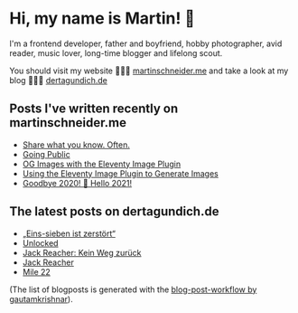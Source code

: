 # Hi, my name is Martin! 👋 

I'm a frontend developer, father and boyfriend, hobby photographer, avid reader, music lover, long-time blogger and lifelong scout.

You should visit my website 👨🏼‍💻  [martinschneider.me](https://martinschneider.me) and take a look at my blog 🤷🏼‍♂️ [dertagundich.de](https://www.dertagundich.de)

## Posts I've written recently on martinschneider.me
<!-- MSME-POST-LIST:START -->
- [Share what you know. Often.](https://martinschneider.me/articles/share-what-you-know-often/)
- [Going Public](https://martinschneider.me/articles/going-public/)
- [OG Images with the Eleventy Image Plugin](https://martinschneider.me/articles/og-images-with-the-eleventy-image-plugin/)
- [Using the Eleventy Image Plugin to Generate Images](https://martinschneider.me/articles/switching-to-eleventy-img-to-generate-images/)
- [Goodbye 2020! &#x1f942; Hello 2021!](https://martinschneider.me/articles/goodbye-2020-hello-2021/)
<!-- MSME-POST-LIST:END -->

## The latest posts on dertagundich.de
<!-- DTUI-POST-LIST:START -->
- [„Eins-sieben ist zerstört“](https://www.dertagundich.de/2021/05/27/eins-sieben-ist-zerstoert/)
- [Unlocked](https://www.dertagundich.de/2021/05/23/unlocked/)
- [Jack Reacher: Kein Weg zurück](https://www.dertagundich.de/2021/05/22/jack-reacher-kein-weg-zurueck/)
- [Jack Reacher](https://www.dertagundich.de/2021/05/21/jack-reacher/)
- [Mile 22](https://www.dertagundich.de/2021/05/13/mile-22/)
<!-- DTUI-POST-LIST:END -->

(The list of blogposts is generated with the [blog-post-workflow by gautamkrishnar](https://github.com/gautamkrishnar/blog-post-workflow)).
